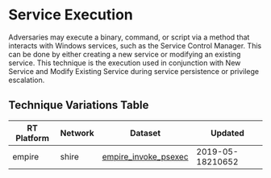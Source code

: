 # Service Execution

Adversaries may execute a binary, command, or script via a method that interacts with Windows services, such as the Service Control Manager. This can be done by either creating a new service or modifying an existing service. This technique is the execution used in conjunction with New Service and Modify Existing Service during service persistence or privilege escalation.

## Technique Variations Table

| RT Platform | Network | Dataset | Updated |
| ----------- | ------- | --------- | ------- |
| empire |  shire | [empire_invoke_psexec](../../execution/service_execution_T1035/empire_invoke_psexec.md) | 2019-05-18210652 |